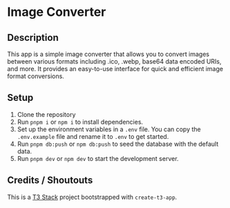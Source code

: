 # Image Converter

## Description

This app is a simple image converter that allows you to convert images between various formats including .ico, .webp, base64 data encoded URIs, and more. It provides an easy-to-use interface for quick and efficient image format conversions.

## Setup

1. Clone the repository
2. Run `pnpm i` or `npm i` to install dependencies.
3. Set up the environment variables in a `.env` file. You can copy the `.env.example` file and rename it to `.env` to get started.
4. Run `pnpm db:push` or `npm db:push` to seed the database with the default data.
5. Run `pnpm dev` or `npm dev` to start the development server.

## Credits / Shoutouts

This is a [T3 Stack](https://create.t3.gg/) project bootstrapped with `create-t3-app`.
